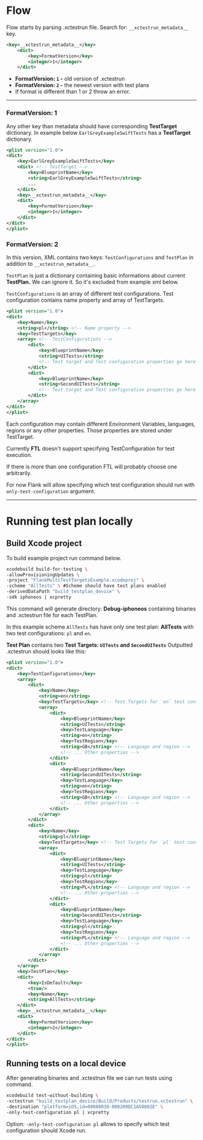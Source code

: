 # Flow

Flow starts by parsing .xctestrun file. 
Search for:  `__xctestrun_metadata__` key.

```xml
<key>__xctestrun_metadata__</key>
	<dict>
		<key>FormatVersion</key>
		<integer>1</integer>
	</dict>
```

- **FormatVersion: `1` -** old version of .xctestrun
- **FormatVersion: `2` -** the newest version with test plans
- If format is different than 1 or 2 throw an error.

---

### FormatVersion: 1

Any other key than metadata should have corresponding **TestTarget** dictionary. In example below `EarlGreyExampleSwiftTests` has a **TestTarget** dictionary.

```xml
<plist version="1.0">
<dict>
	<key>EarlGreyExampleSwiftTests</key>
	<dict> <!-- TestTarget -->
		<key>BlueprintName</key>
		<string>EarlGreyExampleSwiftTests</string>
		... 
	</dict>
	<key>__xctestrun_metadata__</key>
	<dict>
		<key>FormatVersion</key>
		<integer>1</integer>
	</dict>
</dict>
</plist>
```

### FormatVersion: 2

In this version, XML contains two keys: `TestConfigurations` and `TestPlan` in addition to `__xctestrun_metadata__`. 

`TestPlan` is just a dictionary containing basic informations about current **TestPlan.** We can ignore it. So it's excluded from example xml below.

`TestConfigurations` is an array of different test configurations. Test configuration contains name property and array of TestTargets. 

```xml
<plist version="1.0">
<dict>
	<key>Name</key> 
	<string>pl</string> <!-- Name property -->
	<key>TestTargets</key>
	<array> <!-- TestConfigurations -->
		<dict>
			<key>BlueprintName</key>
			<string>UITests</string>
			<!-- Test target and Test configuration properties go here -->
		</dict>
		<dict>
			<key>BlueprintName</key>
			<string>SecondUITests</string>
			<!-- Test target and Test configuration properties go here -->
		</dict>
	</array>
</dict>
</plist>
```

Each configuration may contain different Environment Variables, languages, regions or any other properties. Those properties are stored under TestTarget. 

Currently **FTL** doesn't support specifying TestConfiguration for test execution.

If there is more than one configuration FTL will probably choose one arbitrarily.

For now Flank will allow specifying which test configuration should run with `only-test-configuration` argument.

---

# Running test plan locally

## Build Xcode project

To build example project run command below.

```bash
xcodebuild build-for-testing \
-allowProvisioningUpdates \
-project "FlankMultiTestTargetsExample.xcodeproj" \
-scheme "AllTests" \ #Scheme should have test plans enabled
-derivedDataPath "build_testplan_device" \
-sdk iphoneos | xcpretty
```

This command will generate directory: **Debug-iphoneos** containing binaries and .xctestrun file for each TestPlan. 

In this example scheme `AllTests` has have only one test plan: **AllTests** with two test configurations: `pl` and `en`. 

**Test Plan** contains two **Test Targets: `UITests` and `SecondUITests`**
Outputted .xctestrun should looks like this:

```xml
<plist version="1.0">
<dict>
	<key>TestConfigurations</key>
	<array>
		<dict>
			<key>Name</key>
			<string>en</string>
			<key>TestTargets</key> <!-- Test Targets for `en` test configuration -->
			<array>
				<dict>
					<key>BlueprintName</key>
					<string>UITests</string>
					<key>TestLanguage</key>
					<string>en</string>
					<key>TestRegion</key>
					<string>GB</string> <!-- Language and region -->
					<!-- ... Other properties -->
				</dict>
				<dict>
					<key>BlueprintName</key>
					<string>SecondUITests</string>
					<key>TestLanguage</key>
					<string>en</string>
					<key>TestRegion</key>
					<string>GB</string> <!-- Language and region -->
					<!-- ... Other properties -->
				</dict>
			</array>
		</dict>
		<dict>
			<key>Name</key>
			<string>pl</string>
			<key>TestTargets</key> <!-- Test Targets for `pl` test configuration -->
			<array>
				<dict>
					<key>BlueprintName</key>
					<string>UITests</string>
					<key>TestLanguage</key>
					<string>pl</string>
					<key>TestRegion</key>
					<string>PL</string> <!-- Language and region -->
					<!-- ... Other properties -->
				</dict>
				<dict>
					<key>BlueprintName</key>
					<string>SecondUITests</string>
					<key>TestLanguage</key>
					<string>pl</string>
					<key>TestRegion</key>
					<string>PL</string> <!-- Language and region -->
					<!-- ... Other properties -->
				</dict>
			</array>
		</dict>
	</array>
	<key>TestPlan</key>
	<dict>
		<key>IsDefault</key>
		<true/>
		<key>Name</key>
		<string>AllTests</string>
	</dict>
	<key>__xctestrun_metadata__</key>
	<dict>
		<key>FormatVersion</key>
		<integer>2</integer>
	</dict>
</dict>
</plist>
```

## Running tests on a local device

After generating binaries and .xctestrun file we can run tests using command.

```bash
xcodebuild test-without-building \
-xctestrun "build_testplan_device/Build/Products/testrun.xctestrun" \
-destination "platform=iOS,id=00008030-000209DC1A50802E" \
-only-test-configuration pl | xcpretty
```

Option: `-only-test-configuration pl` allows to specify which test configuration should Xcode run.

